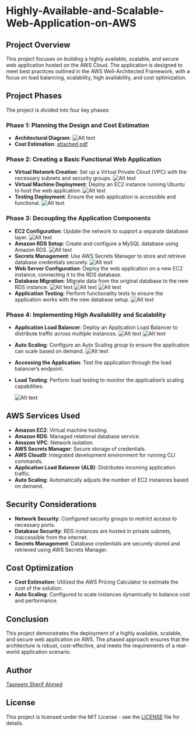 # Highly-Available-and-Scalable-Web-Application-on-AWS

## Project Overview
This project focuses on building a highly available, scalable, and secure web application hosted on the AWS Cloud. The application is designed to meet best practices outlined in the AWS Well-Architected Framework, with a focus on load balancing, scalability, high availability, and cost optimization.

## Project Phases
The project is divided into four key phases:

### Phase 1: Planning the Design and Cost Estimation
- **Architectural Diagram**:
 ![Alt text](https://github.com/Tasneemsherif/Highly-Available-and-Scalable-Web-Application-on-AWS/blob/main/Diagram.png)
- **Cost Estimation**:
  [attached pdf]([./filename.pdf](https://github.com/Tasneemsherif/Highly-Available-and-Scalable-Web-Application-on-AWS/blob/main/My%20Estimate%20-%20AWS%20Pricing%20Calculator.pdf))


### Phase 2: Creating a Basic Functional Web Application
- **Virtual Network Creation**: Set up a Virtual Private Cloud (VPC) with the necessary subnets and security groups.
  ![Alt text](https://github.com/Tasneemsherif/Highly-Available-and-Scalable-Web-Application-on-AWS/blob/main/VPC.png)
- **Virtual Machine Deployment**: Deploy an EC2 instance running Ubuntu to host the web application.
  ![Alt text](https://github.com/user-attachments/assets/8ec9cb4d-c0fb-41df-9dc9-e2e53d0190a7)
- **Testing Deployment**: Ensure the web application is accessible and functional.
  ![Alt text](https://github.com/Tasneemsherif/Highly-Available-and-Scalable-Web-Application-on-AWS/blob/main/EC2-test.png)

### Phase 3: Decoupling the Application Components
- **EC2 Configuration**: Update the network to support a separate database layer.
  ![Alt text](https://github.com/Tasneemsherif/Highly-Available-and-Scalable-Web-Application-on-AWS/blob/main/EC2-RDS.png)
- **Amazon RDS Setup**: Create and configure a MySQL database using Amazon RDS.
  ![Alt text](https://github.com/Tasneemsherif/Highly-Available-and-Scalable-Web-Application-on-AWS/blob/main/RDS.png)
- **Secrets Management**: Use AWS Secrets Manager to store and retrieve database credentials securely.
  ![Alt text](https://github.com/Tasneemsherif/Highly-Available-and-Scalable-Web-Application-on-AWS/blob/main/ASM.png)
- **Web Server Configuration**: Deploy the web application on a new EC2 instance, connecting it to the RDS database.
- **Database Migration**: Migrate data from the original database to the new RDS instance.
  ![Alt text](https://github.com/Tasneemsherif/Highly-Available-and-Scalable-Web-Application-on-AWS/blob/main/DB-migration-1.png)
  ![Alt text](https://github.com/Tasneemsherif/Highly-Available-and-Scalable-Web-Application-on-AWS/blob/main/DB-migration-2.png)
  ![Alt text](https://github.com/Tasneemsherif/Highly-Available-and-Scalable-Web-Application-on-AWS/blob/main/DB-migration-3.png)
- **Application Testing**: Perform functionality tests to ensure the application works with the new database setup.
  ![Alt text](https://github.com/Tasneemsherif/Highly-Available-and-Scalable-Web-Application-on-AWS/blob/main/RDS-modification.png)
  

### Phase 4: Implementing High Availability and Scalability
- **Application Load Balancer**: Deploy an Application Load Balancer to distribute traffic across multiple instances.
  ![Alt text](https://github.com/Tasneemsherif/Highly-Available-and-Scalable-Web-Application-on-AWS/blob/main/ALB-1.png)
  ![Alt text](https://github.com/Tasneemsherif/Highly-Available-and-Scalable-Web-Application-on-AWS/blob/main/ALB-2.png)

- **Auto Scaling**: Configure an Auto Scaling group to ensure the application can scale based on demand.
![Alt text](https://github.com/Tasneemsherif/Highly-Available-and-Scalable-Web-Application-on-AWS/blob/main/ASG-1.png)

- **Accessing the Application**: Test the application through the load balancer’s endpoint.
- **Load Testing**: Perform load testing to monitor the application’s scaling capabilities.
  
  ![Alt text](https://github.com/Tasneemsherif/Highly-Available-and-Scalable-Web-Application-on-AWS/blob/main/final-test.png)


## AWS Services Used
- **Amazon EC2**: Virtual machine hosting.
- **Amazon RDS**: Managed relational database service.
- **Amazon VPC**: Network isolation.
- **AWS Secrets Manager**: Secure storage of credentials.
- **AWS Cloud9**: Integrated development environment for running CLI commands.
- **Application Load Balancer (ALB)**: Distributes incoming application traffic.
- **Auto Scaling**: Automatically adjusts the number of EC2 instances based on demand.

## Security Considerations
- **Network Security**: Configured security groups to restrict access to necessary ports.
- **Database Security**: RDS instances are hosted in private subnets, inaccessible from the internet.
- **Secrets Management**: Database credentials are securely stored and retrieved using AWS Secrets Manager.

## Cost Optimization
- **Cost Estimation**: Utilized the AWS Pricing Calculator to estimate the cost of the solution.
- **Auto Scaling**: Configured to scale instances dynamically to balance cost and performance.

## Conclusion
This project demonstrates the deployment of a highly available, scalable, and secure web application on AWS. The phased approach ensures that the architecture is robust, cost-effective, and meets the requirements of a real-world application scenario.

## Author
[Tasneem Sherif Ahmed](mailto:your-email@example.com)

## License
This project is licensed under the MIT License - see the [LICENSE](LICENSE) file for details.
